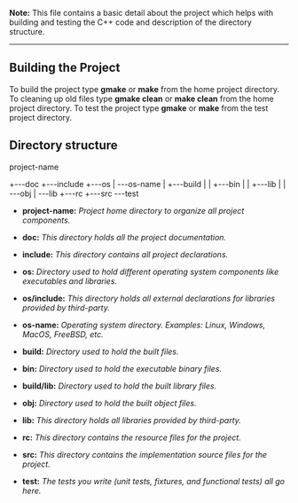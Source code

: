__Note:__ This file contains a basic detail about the project which helps with building and testing the C++ code and description of the directory structure.

---

Building the Project
--------------------

To build the project type __gmake__ or __make__ from the home project directory.
To cleaning up old files type __gmake clean__ or __make clean__ from the home project directory.
To test the project type __gmake__ or __make__ from the test project directory.

Directory structure
-------------------

project-name

+---doc
+---include
+---os
|   \---os-name
|       +---build
|       |   +---bin
|       |   +---lib
|       |   \---obj
|       \---lib
+---rc
+---src
\---test

- __project-name:__ *Project home directory to organize all project components.*

- __doc:__ *This directory holds all the project documentation.*

- __include:__ *This directory contains all project declarations.*

- __os:__ *Directory used to hold different operating system components like executables and libraries.*

- __os/include:__ *This directory holds all external declarations for libraries provided by third-party.*

- __os-name:__ *Operating system directory. Examples: Linux, Windows, MacOS, FreeBSD, etc.*

- __build:__ *Directory used to hold the built files.*

- __bin:__ *Directory used to hold the executable binary files.*

- __build/lib:__ *Directory used to hold the built library files.*

- __obj:__ *Directory used to hold the built object files.*

- __lib:__ *This directory holds all libraries provided by third-party.*

- __rc:__ *This directory contains the resource files for the project.*

- __src:__ *This directory contains the implementation source files for the project.*

- __test:__ *The tests you write (unit tests, fixtures, and functional tests) all go here.*